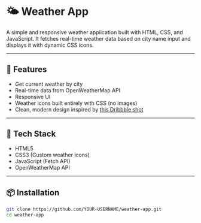 # 🌤️ Weather App

A simple and responsive weather application built with HTML, CSS, and JavaScript. It fetches real-time weather data based on city name input and displays it with dynamic CSS icons.

---

## 🚀 Features

- Get current weather by city
- Real-time data from OpenWeatherMap API
- Responsive UI
- Weather icons built entirely with CSS (no images)
- Clean, modern design inspired by [this Dribbble shot](https://dribbble.com/shots/24469664-Weather-App-Design)

---

## 🔧 Tech Stack

- HTML5
- CSS3 (Custom weather icons)
- JavaScript (Fetch API)
- OpenWeatherMap API

---

## 📦 Installation

```bash
git clone https://github.com/YOUR-USERNAME/weather-app.git
cd weather-app
